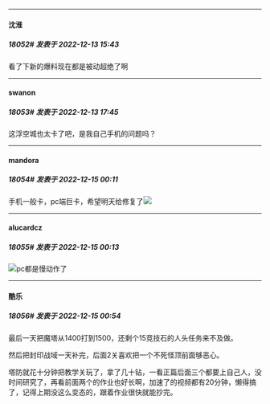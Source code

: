 

*****

####  沈淮  
##### 18052#       发表于 2022-12-13 15:43

看了下新的爆料现在都是被动超绝了啊



*****

####  swanon  
##### 18053#       发表于 2022-12-13 17:45

这浮空城也太卡了吧，是我自己手机的问题吗？



*****

####  mandora  
##### 18054#       发表于 2022-12-15 00:11

手机一般卡，pc端巨卡，希望明天给修复了<img src="https://static.saraba1st.com/image/smiley/face2017/067.png" referrerpolicy="no-referrer">

*****

####  alucardcz  
##### 18055#       发表于 2022-12-15 00:13

<img src="https://static.saraba1st.com/image/smiley/face2017/067.png" referrerpolicy="no-referrer">pc都是慢动作了



*****

####  酷乐  
##### 18056#       发表于 2022-12-15 00:54

最后一天把魔塔从1400打到1500，还剩个15竞技石的人头任务来不及做。

然后把封印战域一天补完，后面2关喜欢把一个不死怪顶前面够恶心。

塔防就花十分钟把教学关玩了，拿了几十钻，一看正篇后面三个都要上自己人，没时间研究了，再看前面两个的作业也好长啊，加速了的视频都有20分钟，懒得搞了，记得上期没这么变态的，跟着作业很快就能抄完。

